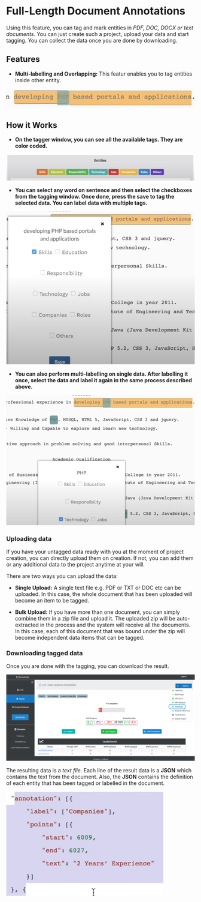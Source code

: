 # Full-Length Document Annotations

Using this feature, you can tag and mark entities in *PDF, DOC, DOCX or text documents*. You can just create such a project, upload your data and start tagging. You can collect the data once you are done by downloading. 

## Features

- **Multi-labelling and Overlapping:** This featur enables you to tag entities inside other entity.

![overlapping](../assets/overlapping.png)

## How it Works

- **On the tagger window, you can see all the available tags. They are color coded.**

![text-tags](../assets/text-tags.png)

- **You can select any word on sentence and then select the checkboxes from the tagging window. Once done, press the save to tag the selected data. You can label data with multiple tags.**

![selecting-tags](../assets/selecting-tags.png)

- **You can also perform multi-labelling on single data. After labelling it once, select the data and label it again in the same process described above.**

![tagging-res](../assets/tagging-res.png)

### Uploading data

If you have your untagged data ready with you at the moment of project creation, you can directly upload them on creation. If not, you can add them or any additional data to the project anytime at your will.

There are two ways you can upload the data:

- **Single Upload:** A single text file e.g. PDF or TXT or DOC etc can be uploaded. In this case, the whole document that has been uploaded will become an item to be tagged.

- **Bulk Upload:** If you have more than one document, you can simply combine them in a zip file and upload it. The uploaded zip will be auto-extracted in the process and the system will receive all the documents. In this case, each of this document that was bound under the zip will become independent data items that can be tagged.

### Downloading tagged data

Once you are done with the tagging, you can download the result. 

![download-res](../assets/download-res.png)

The resulting data is a *text file*. Each line of the result data is a **JSON** which contains the text from the document. Also, the **JSON** contains the definition of each entity that has been tagged or labelled in the document.

![result-json](../assets/result-json.png)
